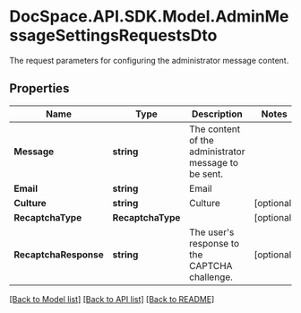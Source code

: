 # DocSpace.API.SDK.Model.AdminMessageSettingsRequestsDto
The request parameters for configuring the administrator message content.

## Properties

Name | Type | Description | Notes
------------ | ------------- | ------------- | -------------
**Message** | **string** | The content of the administrator message to be sent. | 
**Email** | **string** | Email | 
**Culture** | **string** | Culture | [optional] 
**RecaptchaType** | **RecaptchaType** |  | [optional] 
**RecaptchaResponse** | **string** | The user&#39;s response to the CAPTCHA challenge. | [optional] 

[[Back to Model list]](../README.md#documentation-for-models) [[Back to API list]](../README.md#documentation-for-api-endpoints) [[Back to README]](../README.md)

